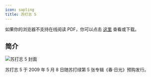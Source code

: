 ```yaml
---
icon: sapling
title: 苏打志 5
---
```


<PDF url="/pdf/sodazine5.pdf" />

如果你的浏览器不支持在线阅读 PDF，你可以点击 [这里](https://resources-1300227887.cos.ap-shanghai.myqcloud.com/sodaguide/sodazine/sodazine5.pdf) 查看或下载。

## 简介

![苏打志 5 封面](https://picbed-1300227887.cos.ap-shanghai.myqcloud.com/sodaguide/resources/sodazine/5.jpg)

苏打志 5 于 2009 年 5 月 8 日随苏打绿第 5 张专辑《春·日光》预购发行。
